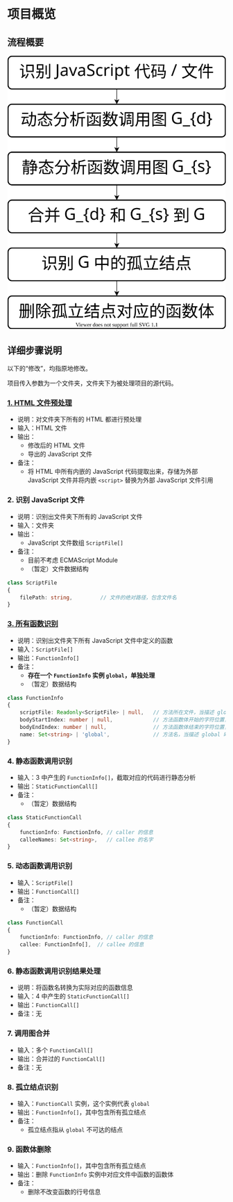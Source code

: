 # 项目概览

## 流程概要

![Overview](./Overview/Overview.svg)

## 详细步骤说明

以下的“修改”，均指原地修改。

项目传入参数为一个文件夹，文件夹下为被处理项目的源代码。

### [1. HTML 文件预处理](./HTMLProcessor.md)

- 说明：对文件夹下所有的 HTML 都进行预处理
- 输入：HTML 文件
- 输出：
  - 修改后的 HTML 文件
  - 导出的 JavaScript 文件
- 备注：
  - 将 HTML 中所有内嵌的 JavaScript 代码提取出来，存储为外部 JavaScript 文件并将内嵌 `<script>` 替换为外部 JavaScript 文件引用

### 2. 识别 JavaScript 文件

- 说明：识别出文件夹下所有的 JavaScript 文件
- 输入：文件夹
- 输出：
  - JavaScript 文件数组 `ScriptFile[]`
- 备注：
  - 目前不考虑 ECMAScript Module
  - （暂定）文件数据结构

```ts
class ScriptFile
{
    filePath: string,         // 文件的绝对路径，包含文件名
}
```

### [3. 所有函数识别](./FunctionScanner.md)

- 说明：识别出文件夹下所有 JavaScript 文件中定义的函数
- 输入：`ScriptFile[]`
- 输出：`FunctionInfo[]`
- 备注：
  - **存在一个 `FunctionInfo` 实例 `global`，单独处理**
  - （暂定）数据结构

```ts
class FunctionInfo
{
    scriptFile: Readonly<ScriptFile> | null,   // 方法所在文件，当描述 global 时值为 null
    bodyStartIndex: number | null,             // 方法函数体开始的字符位置，当描述 global 时值为 null
    bodyEndIndex: number | null,               // 方法函数体结束的字符位置，当描述 global 时值为 null
    name: Set<string> | 'global',              // 方法名，当描述 global 时值为 'global'，当描述匿名函数时集合为空，当引用被传递时增加，作为对象成员时记录整个链。例如对于 obj.a.b.sum，记录 obj.a.b.sum、a.b.sum、b.sum、sum
}
```

### 4. 静态函数调用识别

- 输入：3 中产生的 `FunctionInfo[]`，截取对应的代码进行静态分析
- 输出：`StaticFunctionCall[]`
- 备注：
  - （暂定）数据结构

```ts
class StaticFunctionCall
{
    functionInfo: FunctionInfo, // caller 的信息
    calleeNames: Set<string>,   // callee 的名字
}
```

### 5. 动态函数调用识别

- 输入：`ScriptFile[]`
- 输出：`FunctionCall[]`
- 备注：
  - （暂定）数据结构

```ts
class FunctionCall
{
    functionInfo: FunctionInfo, // caller 的信息
    callee: FunctionInfo[],  // callee 的信息
}
```

### 6. 静态函数调用识别结果处理

- 说明：将函数名转换为实际对应的函数信息
- 输入：4 中产生的 `StaticFunctionCall[]`
- 输出：`FunctionCall[]`
- 备注：无

### 7. 调用图合并

- 输入：多个 `FunctionCall[]`
- 输出：合并过的 `FunctionCall[]`
- 备注：无

### 8. 孤立结点识别

- 输入：`FunctionCall` 实例，这个实例代表 `global`
- 输出：`FunctionInfo[]`，其中包含所有孤立结点
- 备注：
  - 孤立结点指从 `global` 不可达的结点

### 9. 函数体删除

- 输入：`FunctionInfo[]`，其中包含所有孤立结点
- 输出：删除 `FunctionInfo` 实例中对应文件中函数的函数体
- 备注：
  - 删除不改变函数的行号信息
